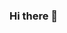 ### Hi there 👋

<!--
**DBloodworth95/DBloodworth95** is a ✨ _special_ ✨ repository because its `README.md` (this file) appears on your GitHub profile.

Here are some ideas to get you started:
[![Anurag's github stats](https://github-readme-stats.vercel.app/api?username=DBloodworth95)](https://github.com/anuraghazra/github-readme-stats)
-->
